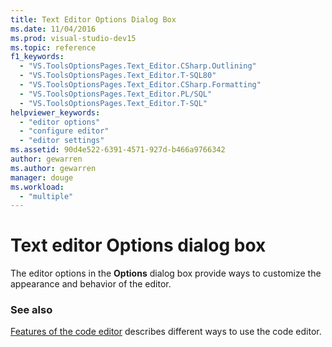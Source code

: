 ```yaml
---
title: Text Editor Options Dialog Box
ms.date: 11/04/2016
ms.prod: visual-studio-dev15
ms.topic: reference
f1_keywords:
  - "VS.ToolsOptionsPages.Text_Editor.CSharp.Outlining"
  - "VS.ToolsOptionsPages.Text_Editor.T-SQL80"
  - "VS.ToolsOptionsPages.Text_Editor.CSharp.Formatting"
  - "VS.ToolsOptionsPages.Text_Editor.PL/SQL"
  - "VS.ToolsOptionsPages.Text_Editor.T-SQL"
helpviewer_keywords:
  - "editor options"
  - "configure editor"
  - "editor settings"
ms.assetid: 90d4e522-6391-4571-927d-b466a9766342
author: gewarren
ms.author: gewarren
manager: douge
ms.workload:
  - "multiple"
---
```

# Text editor Options dialog box

The editor options in the **Options** dialog box provide ways to customize the appearance and behavior of the editor.

### See also

[Features of the code editor](../../ide/writing-code-in-the-code-and-text-editor.md) describes different ways to use the code editor.